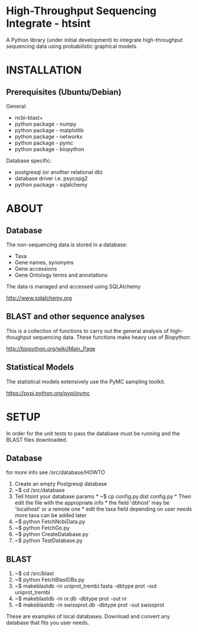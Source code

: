 High-Throughput Sequencing Integrate - htsint
===============================================

A Python library (under initial development) to integrate
high-throughput sequencing data using probabilistic graphical models.

INSTALLATION
============

Prerequisites (Ubuntu/Debian)
--------------

General:

  * ncbi-blast+
  * python package - numpy
  * python package - matplotlib 
  * python package - networkx
  * python package - pymc 
  * python package - biopython

Database specific:

  * postgresql (or another relational db)
  * database driver i.e. psycopg2 
  * python package - sqlalchemy


ABOUT
=====

Database
-----------
The non-sequencing data is stored in a database:

  * Taxa
  * Gene names, synonyms
  * Gene accessions
  * Gene Ontology terms and annotations

The data is managed and accessed using SQLAlchemy

  http://www.sqlalchemy.org

BLAST and other sequence analyses 
-----------------------------------

This is a collection of functions to carry out the general analysis of
high-thoughput sequencing data.  These functions make heavy use of
Biopython:

  http://biopython.org/wiki/Main_Page

Statistical Models
----------------------

The statistical models extensively use the PyMC sampling toolkit.

  https://pypi.python.org/pypi/pymc

SETUP 
=====

In order for the unit tests to pass the database must be running and 
the BLAST files downloaded.

Database
---------

for more info see /src/database/HOWTO

  1. Create an empty Postgresql database
  2. ~$ cd /src/database
  3. Tell htsint your database params
    * ~$ cp config.py.dist config.py
    * Then edit the file with the appropriate info
    * the field 'dbhost' may be 'localhost' or a remote one
    * edit the taxa field depending on user needs
      more taxa can be added later
  4. ~$ python FetchNcbiData.py
  5. ~$ python FetchGo.py
  6. ~$ python CreateDatabase.py
  7. ~$ python TestDatabase.py

 
BLAST
------

  1. ~$ cd /src/blast
  2. ~$ python FetchBlastDBs.py  
  3. ~$ makeblastdb -in uniprot_trembl.fasta -dbtype prot -out uniprot_trembl
  4. ~$ makeblastdb -in nr.db -dbtype prot -out nr
  5. ~$ makeblastdb -in swissprot.db -dbtype prot -out swissprot

These are examples of local databases.  Download and convert any database that fits you user needs.